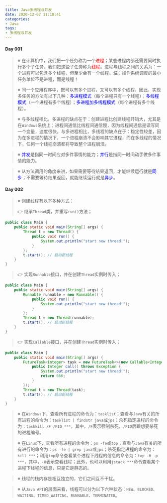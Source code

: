 ```yaml
---
title: Java多线程与并发
date: 2020-12-07 11:18:41
categories:
- Java
tags:
- 多线程与并发
---
```


#### Day 001

> <!-- Part 001 -->
>
> ※ 在计算机中，我们把一个任务称为一个<span style="color:red">进程</span>；某些进程内部还需要同时执行多个子任务，我们把这些子任务称为<span style="color:red">线程</span>。进程与线程之间的关系为：一个进程可以包含多个线程，但至少会有一个线程。**注**：操作系统调度的最小任务单位不是进程，而是线程！
>
> ※ 同一个应用程序中，既可以有多个进程，又可以有多个线程，因此，实现多任务的方法有以下几种：<span style="color:blue">多进程模式</span>（每个进程只有一个线程）；<span style="color:blue">多线程模式</span>（一个进程有多个线程）；<span style="color:blue">多进程加多线程模式</span>（每个进程有多个线程）。
>
> ※ 与多线程相比，多进程的缺点在于：创建进程比创建线程开销大，尤其是在`Windows`系统上；进程间通信比线程间通信慢，因为线程间通信是读写同一个变量，速度很快。与多进程相比，多线程的缺点在于：稳定性较差，因为在多进程的情况下，一个进程崩溃不会影响其它进程，而在多线程的情况下，任何一个线程崩溃都将导致整个进程崩溃。

> <!-- Part 002 -->
>
> ※ <span style="color:blue">并发</span>是指同一时间应对多件事情的能力；<span style="color:blue">并行</span>是指同一时间动手做多件事情的能力。

> <!-- Part 003 -->
>
> ※ 从方法调用的角度来讲，如果需要等待结果返回，才能继续运行就是<span style="color:blue">同步</span>；不需要等待结果返回，就能继续运行就是<span style="color:blue">异步</span>。

#### Day 002

> <!-- Part 001 -->
>
> ※ 创建线程有以下多种方式：
>
> 👉 继承`Thread`类，并重写`run()`方法；

```java
public class Main {
    public static void main(String[] args) {
        Thread t = new Thread() {
            public void run() {
                System.out.println("start new thread!");
            }
        };
        t.start(); // 启动新线程
    }
}
```

> 👉 实现`Runnable`接口，并在创建`Thread`实例时传入；

```java
public class Main {
    public static void main(String[] args) {
        Runnable runnable = new Runnable() {
            public void run() {
                System.out.println("start new thread!");
            }
        };
        Thread t = new Thread(runnable);
        t.start(); // 启动新线程
    }
}
```

> 👉 实现`Callable`接口，并在创建`Thread`实例时传入；

```java
public class Main {
    public static void main(String[] args) {
        FutureTask<Integer> task = new FutureTask<>(new Callable<Integer>() {
            public Integer call() throws Exception {
                System.out.println("start new thread!");
                return 666;
            }
        });
        Thread t = new Thread(task);
        t.start(); // 启动新线程
    }
}
```

> <!-- Part 002 -->
>
> ※ 在`Windows`下，查看所有进程的命令为：`tasklist`；查看与`Java`有关的所有进程的命令为：`tasklist | findstr java`或`jps`；杀死指定进程的命令为：`taskkill /F /PID ***`，其中，`/F`表示强制杀死，`/PID`后跟想要杀死的进程编号。
>
> ※ 在`Linux`下，查看所有进程的命令为：`ps -fe`或`top`；查看与`Java`有关的所有进行的命令为：`ps -fe | grep java`或`jps`；杀死指定进程的命令为：`kill ***`；利用`top`命令查看某个进程下线程的信息的命令为：`top -H -p ***`，其中，`-H`表示查看线程；此外，也可以利用`jstack ***`命令查看某个进程下线程的信息，只是它是静态的。

> <!-- Part 003 -->
>
> ※ 线程的栈内存是相互独立的，它们之间互不干扰。

> <!-- Part 004 -->
>
> ※ 从`Java API`的层面来看，线程可以分为以下六种状态：`NEW`、`BLOCKED`、`WAITING`、`TIMED_WAITING`、`RUNNABLE`、`TERMINATED`。


